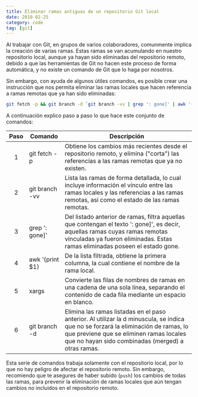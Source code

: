 ```yaml
---
title: Eliminar ramas antiguas de un repositorio Git local
date: 2018-02-25
category: code
tag: [git]
---
```


Al trabajar con Git, en grupos de varios colaboradores, comunmente implica la creación de varias ramas. Estas ramas se van acumulando en nuestro repositorio local, aunque ya hayan sido eliminadas del repositorio remoto, debido a que las herramientas de Git no hacen este proceso de forma automática, y no existe un comando de Git que lo haga por nosotros.

Sin embargo, con ayuda de algunos útiles comandos, es posible crear una instrucción que nos permita eliminar las ramas locales que hacen referencia a ramas remotas que ya han sido eliminadas:

```bash
git fetch -p && git branch -d `git branch -vv | grep ': gone]' | awk '{print $1}' | xargs`
```

A continuación explico paso a paso lo que hace este conjunto de comandos:

| Paso | Comando         | Descripción                                                                                                                                                                                                                         |
| :--: | --------------- | ----------------------------------------------------------------------------------------------------------------------------------------------------------------------------------------------------------------------------------- |
|  1   | git fetch -p    | Obtiene los cambios más recientes desde el repositorio remoto, y elimina ("corta") las referencias a las ramas remotas que ya no existen.                                                                                           |
|  2   | git branch -vv  | Lista las ramas de forma detallada, lo cual incluye información el vínculo entre las ramas locales y las referencias a las ramas remotas, así como el estado de las ramas remotas.                                                  |
|  3   | grep ': gone]'  | Del listado anterior de ramas, filtra aquellas que contengan el texto ': gone]', es decir, aquellas ramas cuyas ramas remotas vinculadas ya fueron eliminadas. Estas ramas eliminadas poseen el estado gone.                        |
|  4   | awk '{print $1} | De la lista filtrada, obtiene la primera columna, la cual contiene el nombre de la rama local.                                                                                                                                      |
|  5   | xargs           | Convierte las filas de nombres de ramas en una cadena de una sola línea, separando el contenido de cada fila mediante un espacio en blanco.                                                                                         |
|  6   | git branch -d   | Elimina las ramas listadas en el paso anterior. Al utilizar la d minuscula, se indica que no se forzará la eliminación de ramas, lo que previene que se eliminen ramas locales que no hayan sido combinadas (merged) a otras ramas. |

Esta serie de comandos trabaja solamente con el repositorio local, por lo que no hay peligro de afectar el repositorio remoto. Sin embargo, recomiendo que te asegures de haber subido (`push`) los cambios de todas las ramas, para prevenir la eliminación de ramas locales que aún tengan cambios no incluidos en el repositorio remoto.
